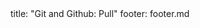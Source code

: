 <frontmatter>
title: "Git and Github: Pull"
footer: footer.md
</frontmatter>

<include src="navbar.md" boilerplate />

<include src="unit-inPage-asFlat.md" boilerplate />